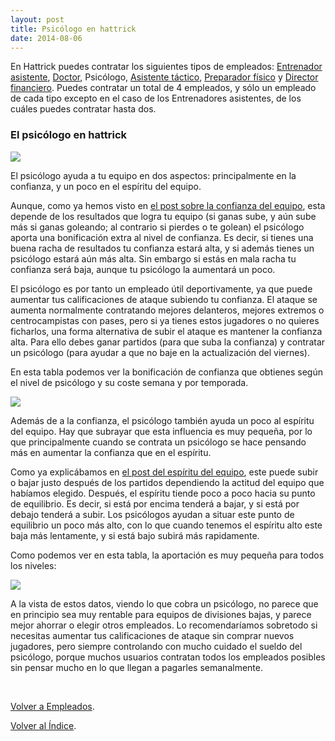 ```yaml
---
layout: post
title: Psicólogo en hattrick
date: 2014-08-06
---
```


En Hattrick puedes contratar los siguientes tipos de empleados: [Entrenador asistente](http://www.guiaocerin.com/es/el-entrenador-asistente/), [Doctor](http://www.guiaocerin.com/es/doctor-en-hattrick/), Psicólogo, [Asistente táctico](http://www.guiaocerin.com/es/asistente-tactico-en-hattrick/), [Preparador físico](http://www.guiaocerin.com/es/preparador-fisico-entrenador-de-forma-en-hattrick/) y [Director financiero](http://www.guiaocerin.com/es/director-financiero-en-hattrick/). Puedes contratar un total de 4 empleados, y sólo un empleado de cada tipo excepto en el caso de los Entrenadores asistentes, de los cuáles puedes contratar hasta dos.

### El psicólogo en hattrick

![](http://i.imgur.com/4g4h77v.png)

El psicólogo ayuda a tu equipo en dos aspectos: principalmente en la confianza, y un poco en el espíritu del equipo.

Aunque, como ya hemos visto en [el post sobre la confianza del equipo](http://www.guiaocerin.com/es/espiritu-y-confianza-en-hattrick/), esta depende de los resultados que logra tu equipo (si ganas sube, y aún sube más si ganas goleando; al contrario si pierdes o te golean) el psicólogo aporta una bonificación extra al nivel de confianza. Es decir, si tienes una buena racha de resultados tu confianza estará alta, y si además tienes un psicólogo estará aún más alta. Sin embargo si estás en mala racha tu confianza será baja, aunque tu psicólogo la aumentará un poco.

El psicólogo es por tanto un empleado útil deportivamente, ya que puede aumentar tus calificaciones de ataque subiendo tu confianza. El ataque se aumenta normalmente contratando mejores delanteros, mejores extremos o centrocampistas con pases, pero si ya tienes estos jugadores o no quieres ficharlos, una forma alternativa de subir el ataque es mantener la confianza alta. Para ello debes ganar partidos (para que suba la confianza) y contratar un psicólogo (para ayudar a que no baje en la actualización del viernes).

En esta tabla podemos ver la bonificación de confianza que obtienes según el nivel de psicólogo y su coste semana y por temporada.

![](http://i.imgur.com/yPbWnU6.png)

Además de a la confianza, el psicólogo también ayuda un poco al espíritu del equipo. Hay que subrayar que esta influencia es muy pequeña, por lo que principalmente cuando se contrata un psicólogo se hace pensando más en aumentar la confianza que en el espíritu.

Como ya explicábamos en [el post del espíritu del equipo](http://www.guiaocerin.com/es/espiritu-y-confianza-en-hattrick/), este puede subir o bajar justo después de los partidos dependiendo la actitud del equipo que habíamos elegido. Después, el espíritu tiende poco a poco hacia su punto de equilibrio. Es decir, si está por encima tenderá a bajar, y si está por debajo tenderá a subir. Los psicólogos ayudan a situar este punto de equilibrio un poco más alto, con lo que cuando tenemos el espíritu alto este baja más lentamente, y si está bajo subirá más rapidamente.

Como podemos ver en esta tabla, la aportación es muy pequeña para todos los niveles:

![](http://i.imgur.com/ugUEfOz.png)

A la vista de estos datos, viendo lo que cobra un psicólogo, no parece que en principio sea muy rentable para equipos de divisiones bajas, y parece mejor ahorrar o elegir otros empleados. Lo recomendaríamos sobretodo si necesitas aumentar tus calificaciones de ataque sin comprar nuevos jugadores, pero siempre controlando con mucho cuidado el sueldo del psicólogo, porque muchos usuarios contratan todos los empleados posibles sin pensar mucho en lo que llegan a pagarles semanalmente.

 

[Volver a Empleados](http://www.guiaocerin.com/es/empleados-en-hattrick/).

[Volver al Índice](http://www.guiaocerin.com/es/indice/).
